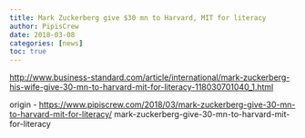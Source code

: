 ```yaml
---
title: Mark Zuckerberg give $30 mn to Harvard, MIT for literacy
author: PipisCrew
date: 2018-03-08
categories: [news]
toc: true
---
```


http://www.business-standard.com/article/international/mark-zuckerberg-his-wife-give-30-mn-to-harvard-mit-for-literacy-118030701040_1.html

origin - https://www.pipiscrew.com/2018/03/mark-zuckerberg-give-30-mn-to-harvard-mit-for-literacy/ mark-zuckerberg-give-30-mn-to-harvard-mit-for-literacy